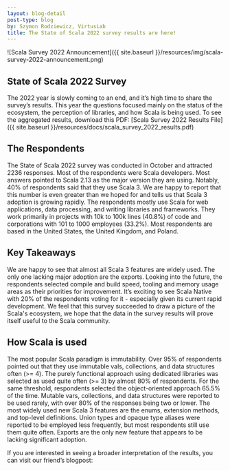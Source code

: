 ```yaml
---
layout: blog-detail
post-type: blog
by: Szymon Rodziewicz, VirtusLab
title: The State of Scala 2022 survey results are here!
---
```


![Scala Survey 2022 Announcement]({{ site.baseurl }}/resources/img/scala-survey-2022-announcement.png)

## State of Scala 2022 Survey

The 2022 year is slowly coming to an end, and it’s high time to share the survey’s results. This year the questions focused mainly on the status of the ecosystem, the perception of libraries, and how Scala is being used. To see the aggregated results, download this PDF:
[Scala Survey 2022 Results File]({{ site.baseurl }}/resources/docs/scala_survey_2022_results.pdf)

## The Respondents

The State of Scala 2022 survey was conducted in October and attracted 2236 responses. Most of the respondents were Scala developers.
Most answers pointed to Scala 2.13 as the major version they are using. Notably, 40% of respondents said that they use Scala 3. We are happy to report that this number is even greater than we hoped for and tells us that Scala 3 adoption is growing rapidly. The respondents mostly use Scala for web applications, data processing, and writing libraries and frameworks. They work primarily in projects with 10k to 100k lines  (40.8%) of code and corporations with 101 to 1000 employees (33.2%). Most respondents are based in the United States, the United Kingdom, and Poland.

## Key Takeaways

We are happy to see that almost all Scala 3 features are widely used. The only one lacking major adoption are the exports. Looking into the future, the respondents selected compile and build speed, tooling and memory usage areas as their priorities for improvement. It’s exciting to see Scala Native with 20% of the respondents voting for it - especially given its current rapid development. We feel that this survey succeeded to draw a picture of the Scala's ecosystem, we hope that the data in the survey results will prove itself useful to the Scala community.

## How Scala is used
The most popular Scala paradigm is immutability. Over 95% of respondents pointed out that they use immutable vals, collections, and data structures often (>= 4). The purely functional approach using dedicated libraries was selected as used quite often (>= 3) by almost 80% of respondents. For the same threshold, respondents selected the object-oriented approach 65.5% of the time. Mutable vars, collections, and data structures were reported to be used rarely, with over 80% of the responses being two or lower. 
The most widely used new Scala 3 features are the enums, extension methods, and top-level definitions. Union types and opaque type aliases were reported to be employed less frequently, but most respondents still use them quite often. Exports are the only new feature that appears to be lacking significant adoption.


If you are interested in seeing a broader interpretation of the results, you can visit our friend’s blogpost:
<link to VirtusLab blogpost>
